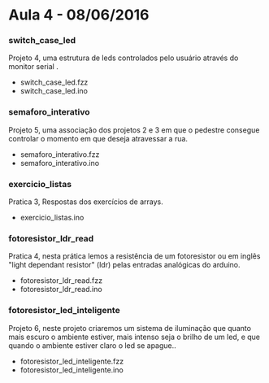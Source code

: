 # Aula 4 - 08/06/2016

### switch_case_led

Projeto 4, uma estrutura de leds controlados pelo usuário através do monitor serial .   

* switch_case_led.fzz 
* switch_case_led.ino

### semaforo_interativo

Projeto 5, uma associação dos projetos 2 e 3 em que o pedestre consegue 
controlar o momento em que deseja atravessar a rua.   

* semaforo_interativo.fzz 
* semaforo_interativo.ino

### exercicio_listas

Pratica 3, Respostas dos exercícios de arrays.   

* exercicio_listas.ino

### fotoresistor_ldr_read

Pratica 4, nesta prática lemos a resistência de um fotoresistor ou em inglês "light dependant resistor" (ldr)
pelas entradas analógicas do arduino.   

* fotoresistor_ldr_read.fzz 
* fotoresistor_ldr_read.ino

### fotoresistor_led_inteligente

Projeto 6, neste projeto criaremos um sistema de iluminação que quanto mais escuro o ambiente estiver, 
mais intenso seja o brilho de um led, e que quando o ambiente estiver claro o led se apague..  

* fotoresistor_led_inteligente.fzz 
* fotoresistor_led_inteligente.ino